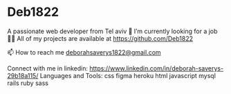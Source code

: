 # Deb1822
A passionate web developer from Tel aviv 
🔭 I’m currently looking for a job
👨‍💻 All of my projects are available at https://github.com/Deb1822

📫 How to reach me deborahsaverys1822@gmail.com

Connect with me in linkedin:
https://www.linkedin.com/in/deborah-saverys-29b18a115/
Languages and Tools:
css figma heroku html javascript mysql rails ruby sass
